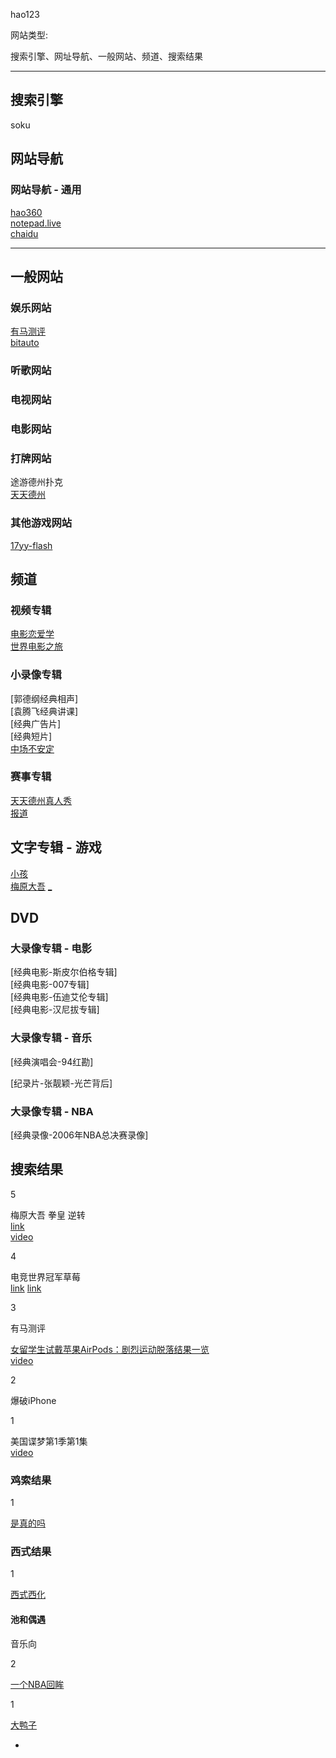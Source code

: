 hao123

网站类型:

搜索引擎、网址导航、一般网站、频道、搜索结果

<hr>

## 搜索引擎

soku

## 网站导航

### 网站导航 - 通用

[hao360](https://hao.360.cn)<br />
[notepad.live](http://notepad.live/changsjpage2)<br />
[chaidu](https://www.chaidu.com/)

<hr>

## 一般网站

### 娱乐网站

[有马测评](http://v.qq.com/vplus/youmatiyu)<br />
[bitauto](http://beijing.bitauto.com/)

### 听歌网站

### 电视网站

### 电影网站

### 打牌网站

途游德州扑克<br />
[天天德州](http://poker.qq.com/#3014423225)

### 其他游戏网站

[17yy-flash](http://www.17yy.com/)



## 频道

### 视频专辑

[电影恋爱学](#)<br />
[世界电影之旅](#)

### 小录像专辑

[郭德纲经典相声]<br />
[袁腾飞经典讲课]<br />
[经典广告片]<br />
[经典短片]<br />
[中场不安定](https://v.qq.com/x/cover/bnt1h8oqszrau20/r00228c59n2.html)<br />

### 赛事专辑

[天天德州真人秀](http://poker.appgame.com/poker2015)<br>
[报道](http://g.qq.com/zone/ttdz/art/53522.shtml)

## 文字专辑 - 游戏

[小孩](https://www.zhihu.com/question/21365459)<br>
[梅原大吾](https://www.zhihu.com/question/33038867) [_](https://www.zhihu.com/question/25560381/answer/31157584)

## DVD

### 大录像专辑 - 电影

[经典电影-斯皮尔伯格专辑]<br />
[经典电影-007专辑]<br />
[经典电影-伍迪艾伦专辑]<br />
[经典电影-汉尼拔专辑]<br />

### 大录像专辑 - 音乐

[经典演唱会-94红勘]<br />

[纪录片-张靓颖-光芒背后]<br />

### 大录像专辑 - NBA

[经典录像-2006年NBA总决赛录像]<br />




## 搜索结果

5

梅原大吾 拳皇 逆转<br>
[link](https://www.zhihu.com/question/25560381/answer/31157584)<br>
[video](http://v.youku.com/v_show/id_XNDI2NzIyMjc2.html)


4

电竞世界冠军草莓<br>
[link](http://lol.duowan.com/1601/317152226770.html)
[link](http://lol.tgbus.com/news/bgzt/301148.shtml)

3

有马测评

[女留学生试戴苹果AirPods：剧烈运动脱落结果一览](http://www.cnbeta.com/articles/576833.htm)<br>
[video](https://v.qq.com/x/page/d036561reqq.html)


2

爆破iPhone

1

美国谍梦第1季第1集<br>
[video](http://www.le.com/ptv/vplay/20564202.html)

### 鸡索结果

1

[是真的吗](https://www.zhihu.com/question/31804554#喜欢自慰不喜欢做爱)

### 西式结果

1

[西式西化](https://www.douban.com/doulist/45757694/)

#### 池和偶遇

音乐向

2

[一个NBA回眸](http://sports.qq.com/a/20170124/015817.htm)

1

[大鸭子](https://www.mixcloud.com/robertocalvet/poolside-5-mix-roberto-calvet/#i.imgur.com/jVV9Hb6.jpg)

-
